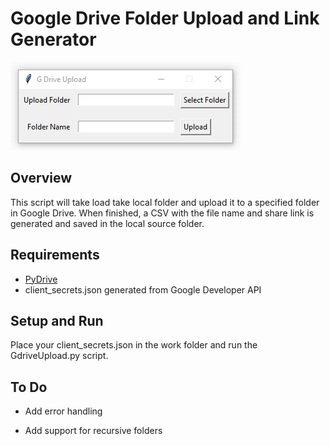 # Google Drive Folder Upload and Link Generator

![](https://github.com/krum04/Google-Drive-Folder-Uploader/blob/master/images/Gui.PNG?raw=true)

## Overview

This script will take load take local folder and upload it to a specified folder in Google Drive. When finished, a CSV with the file name and share link is generated and saved in the local source folder. 

## Requirements

* [PyDrive](https://pypi.org/project/PyDrive/)
* client_secrets.json generated from Google Developer API

## Setup and Run

Place your client_secrets.json in the work folder and run the GdriveUpload.py script.

## To Do

* Add error handling

* Add support for recursive folders

  